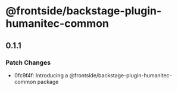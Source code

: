 # @frontside/backstage-plugin-humanitec-common

## 0.1.1

### Patch Changes

- 0fc9f4f: Introducing a @frontside/backstage-plugin-humanitec-common package
